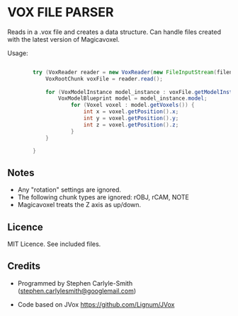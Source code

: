# VOX FILE PARSER

Reads in a .vox file and creates a data structure.  Can handle files created with the latest version of Magicavoxel.

Usage:
```Java

		try (VoxReader reader = new VoxReader(new FileInputStream(filename))) {
			VoxRootChunk voxFile = reader.read();
			
			for (VoxModelInstance model_instance : voxFile.getModelInstances()) {
				VoxModelBlueprint model = model_instance.model;
					for (Voxel voxel : model.getVoxels()) {
						int x = voxel.getPosition().x;
						int y = voxel.getPosition().y;
						int z = voxel.getPosition().z;
					}
			}

		}

```

## Notes
* Any "rotation" settings are ignored.
* The following chunk types are ignored: rOBJ, rCAM, NOTE
* Magicavoxel treats the Z axis as up/down.


## Licence
MIT Licence.  See included files.


## Credits
* Programmed by Stephen Carlyle-Smith (stephen.carlylesmith@googlemail.com)

* Code based on JVox https://github.com/Lignum/JVox
